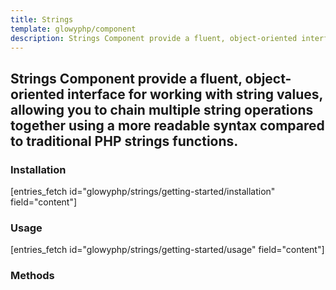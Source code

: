```yaml
---
title: Strings
template: glowyphp/component
description: Strings Component provide a fluent, object-oriented interface for working with string values, allowing you to chain multiple string operations together using a more readable syntax compared to traditional PHP strings functions.
---
```


<h2 class="font-normal text-lg">
Strings Component provide a fluent, object-oriented interface for working with string values, allowing you to chain multiple string operations together using a more readable syntax compared to traditional PHP strings functions.
</h2>

### Installation

[entries_fetch id="glowyphp/strings/getting-started/installation" field="content"]

### Usage

[entries_fetch id="glowyphp/strings/getting-started/usage" field="content"]

### Methods
